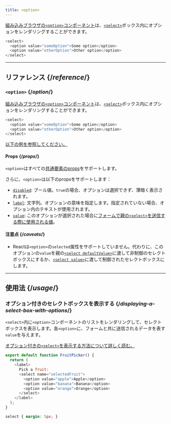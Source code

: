 ```yaml
---
title: <option>
---
```


<Intro>

[組み込みブラウザの`<option>`コンポーネント](https://developer.mozilla.org/en-US/docs/Web/HTML/Element/option)は、[`<select>`](/reference/react-dom/components/select)ボックス内にオプションをレンダリングすることができます。

```js
<select>
  <option value="someOption">Some option</option>
  <option value="otherOption">Other option</option>
</select>
```

</Intro>

<InlineToc />

---

## リファレンス {/*reference*/}

### `<option>` {/*option*/}

[組み込みブラウザの`<option>`コンポーネント](https://developer.mozilla.org/en-US/docs/Web/HTML/Element/option)は、[`<select>`](/reference/react-dom/components/select)ボックス内にオプションをレンダリングすることができます。

```js
<select>
  <option value="someOption">Some option</option>
  <option value="otherOption">Other option</option>
</select>
```

[以下の例を参照してください。](#usage)

#### Props {/*props*/}

`<option>`はすべての[共通要素のprops](/reference/react-dom/components/common#props)をサポートします。

さらに、`<option>`は以下のpropsをサポートします：

* [`disabled`](https://developer.mozilla.org/en-US/docs/Web/HTML/Element/option#disabled): ブール値。`true`の場合、オプションは選択できず、薄暗く表示されます。
* [`label`](https://developer.mozilla.org/en-US/docs/Web/HTML/Element/option#label): 文字列。オプションの意味を指定します。指定されていない場合、オプション内のテキストが使用されます。
* [`value`](https://developer.mozilla.org/en-US/docs/Web/HTML/Element/option#value): このオプションが選択された場合に[フォームで親の`<select>`を送信する際に使用される値](/reference/react-dom/components/select#reading-the-select-box-value-when-submitting-a-form)。

#### 注意点 {/*caveats*/}

* Reactは`<option>`の`selected`属性をサポートしていません。代わりに、このオプションの`value`を親の[`<select defaultValue>`](/reference/react-dom/components/select#providing-an-initially-selected-option)に渡して非制御のセレクトボックスにするか、[`<select value>`](/reference/react-dom/components/select#controlling-a-select-box-with-a-state-variable)に渡して制御されたセレクトボックスにします。

---

## 使用法 {/*usage*/}

### オプション付きのセレクトボックスを表示する {/*displaying-a-select-box-with-options*/}

`<select>`内に`<option>`コンポーネントのリストをレンダリングして、セレクトボックスを表示します。各`<option>`に、フォームと共に送信されるデータを表す`value`を与えます。

[オプション付きの`<select>`を表示する方法について詳しく読む。](/reference/react-dom/components/select)

<Sandpack>

```js
export default function FruitPicker() {
  return (
    <label>
      Pick a fruit:
      <select name="selectedFruit">
        <option value="apple">Apple</option>
        <option value="banana">Banana</option>
        <option value="orange">Orange</option>
      </select>
    </label>
  );
}
```

```css
select { margin: 5px; }
```

</Sandpack>  